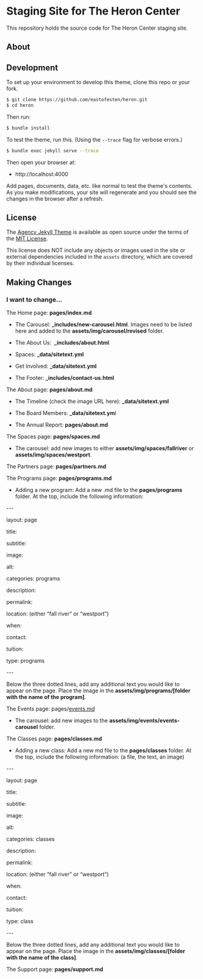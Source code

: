 # Staging Site for The Heron Center

This repository holds the source code for The Heron Center staging site.

## About

## Development

To set up your environment to develop this theme, clone this repo or your fork.

```sh
$ git clone https://github.com/eastofesten/heron.git
$ cd heron
```

Then run:

```sh
$ bundle install
```

To test the theme, run this. (Using the `--trace` flag for verbose errors.)

```sh
$ bundle exec jekyll serve --trace
```

Then open your browser at:

- http://localhost:4000

Add pages, documents, data, etc. like normal to test the theme's contents. As you make modifications, your site will regenerate and you should see the changes in the browser after a refresh.

## License

The [Agency Jekyll Theme](https://github.com/raviriley/agency-jekyll-theme) is available as open source under the terms of the [MIT License](http://opensource.org/licenses/MIT).

This license does NOT include any objects or images used in the site or external dependencies included in the `assets` directory, which are covered by their individual licenses.

## Making Changes

### I want to change…

The Home page: **pages/index.md**

*   The Carousel: **\_includes/new-carousel.html**. Images need to be listed here and added to the **assets/img/carousel/revised** folder. 
    
*   The About Us:  **\_includes/about.html**
    
*   Spaces: **\_data/sitetext.yml** 
    
*   Get Involved: **\_data/sitetext.yml**
    
*   The Footer: **\_includes/contact-us.html**
    

The About page: **pages/about.md**

*   The Timeline (check the image URL here): **\_data/sitetext.yml**
    
*   The Board Members: **\_data/sitetext.ym**l
    
*   The Annual Report: **pages/about.md**
    

The Spaces page: **pages/spaces.md**

*   The carousel: add new images to either **assets/img/spaces/fallriver** or **assets/img/spaces/westport**. 
    

The Partners page: **pages/partners.md**

The Programs page: **pages/programs.md**

*   Adding a new program: Add a new .md file to the **pages/programs** folder. At the top, include the following information: 
    

\---

layout: page

title: 

subtitle:

image:

alt:

categories: programs

description:

permalink:

location: (either “fall river” or “westport”)

when:

contact:

tuition:

type: programs

\---

Below the three dotted lines, add any additional text you would like to appear on the page. Place the image in the **assets/img/programs/\[folder with the name of the program\]**.  

The Events page: pages/[events.md](http://events.md)

*   The carousel: add new images to the **assets/img/events/events-carousel** folder.
    

The Classes page: **pages/classes.md**

*   Adding a new class: Add a new md file to the **pages/classes** folder. At the top, include the following information: (a file, the text, an image)
    

\---

layout: page

title: 

subtitle:

image:

alt:

categories: classes

description:

permalink:

location: (either “fall river” or “westport”)

when:

contact:

tuition:

type: class

\---

Below the three dotted lines, add any additional text you would like to appear on the page. Place the image in the **assets/img/classes/\[folder with the name of the class\]**.  

The Support page: **pages/support.md**